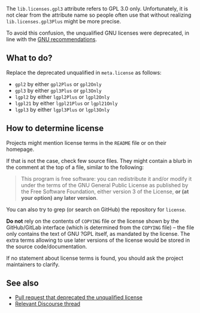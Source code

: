 The `lib.licenses.gpl3` attribute refers to GPL 3.0 only. Unfortunately, it is not clear from the attribute name so people often use that without realizing `lib.licenses.gpl3Plus` might be more precise.

To avoid this confusion, the unqualified GNU licenses were deprecated, in line with the [GNU recommendations](https://gnu.org/licenses/identify-licenses-clearly.html).

## What to do?

Replace the deprecated unqualified in `meta.license` as follows:

- `gpl2` by either `gpl2Plus` or `gpl2Only`
- `gpl3` by either `gpl3Plus` or `gpl3Only`
- `lgpl2` by either `lgpl2Plus` or `lgpl2Only`
- `lgpl21` by either `lgpl21Plus` or `lgpl21Only`
- `lgpl3` by either `lgpl3Plus` or `lgpl3Only`

## How to determine license

Projects might mention license terms in the `README` file or on their homepage.

If that is not the case, check few source files. They might contain a blurb in the comment at the top of a file, similar to the following:

> This program is free software: you can redistribute it and/or modify it under the terms of the GNU General Public License as published by the Free Software Foundation, either version 3 of the License, **or (at your option) any later version**.

You can also try to grep (or search on GitHub) the repository for `license`.

**Do not** rely on the contents of `COPYING` file or the license shown by the GitHub/GitLab interface (which is determined from the `COPYING` file) – the file only contains the text of GNU ?GPL itself, as mandated by the license. The extra terms allowing to use later versions of the license would be stored in the source code/documentation.

If no statement about license terms is found, you should ask the project maintainers to clarify.

## See also

- [Pull request that deprecated the unqualified license](https://github.com/NixOS/nixpkgs/pull/92348)
- [Relevant Discourse thread](https://discourse.nixos.org/t/lib-licenses-gpl3-co-are-now-deprecated/8206)

